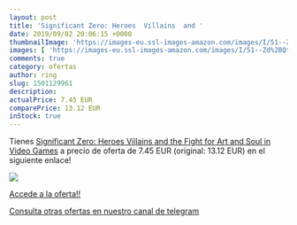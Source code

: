 ```yaml
---
layout: post
title: 'Significant Zero: Heroes  Villains  and '
date: 2019/09/02 20:06:15 +0000
thumbnailImage: 'https://images-eu.ssl-images-amazon.com/images/I/51--Zd%2BQtPL._SL200_.jpg'
images: [ 'https://images-eu.ssl-images-amazon.com/images/I/51--Zd%2BQtPL._SL200_.jpg' ]
comments: true
category: ofertas
author: ring
slug: 1501129961
description:
actualPrice: 7.45 EUR
comparePrice: 13.12 EUR
inStock: true
---
```


Tienes [Significant Zero: Heroes  Villains  and the Fight for Art and Soul in Video Games](https://www.amazon.com/dp/1501129961/?tag=redken08-20) a precio de oferta de 7.45 EUR (original: 13.12 EUR) en el siguiente enlace!

[![](https://images-eu.ssl-images-amazon.com/images/I/51--Zd%2BQtPL._SL200_.jpg)](https://www.amazon.com/dp/1501129961/?tag=redken08-20)

[Accede a la oferta!!](https://www.amazon.com/dp/1501129961/?tag=redken08-20)

[Consulta otras ofertas en nuestro canal de telegram](https://t.me/s/ofertas25)
